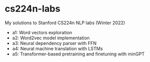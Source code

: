 # cs224n-labs
My solutions to Stanford CS224n NLP labs (Winter 2022)
* a1: Word vectors exploration
* a2: Word2vec model implementation
* a3: Neural dependency parser with FFN
* a4: Neural machine translation with LSTMs
* a5: Transformer-based pretraining and finetuning with minGPT
